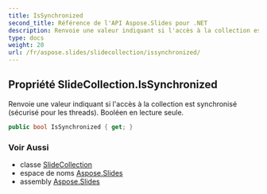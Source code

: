 ```yaml
---
title: IsSynchronized
second_title: Référence de l'API Aspose.Slides pour .NET
description: Renvoie une valeur indiquant si l'accès à la collection est synchronisé et sécurisé pour les threads. Booléen en lecture seule.
type: docs
weight: 20
url: /fr/aspose.slides/slidecollection/issynchronized/
---
```


## Propriété SlideCollection.IsSynchronized

Renvoie une valeur indiquant si l'accès à la collection est synchronisé (sécurisé pour les threads). Booléen en lecture seule.

```csharp
public bool IsSynchronized { get; }
```

### Voir Aussi

* classe [SlideCollection](../../slidecollection)
* espace de noms [Aspose.Slides](../../slidecollection)
* assembly [Aspose.Slides](../../../)

<!-- NE PAS ÉDITER : généré par xmldocmd pour Aspose.Slides.dll -->